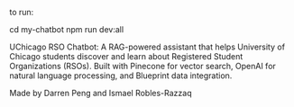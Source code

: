 to run: 

cd my-chatbot
npm run dev:all

UChicago RSO Chatbot: A RAG-powered assistant that helps University of Chicago students discover and learn about Registered Student Organizations (RSOs). Built with Pinecone for vector search, OpenAI for natural language processing, and Blueprint data integration.

Made by Darren Peng and Ismael Robles-Razzaq
